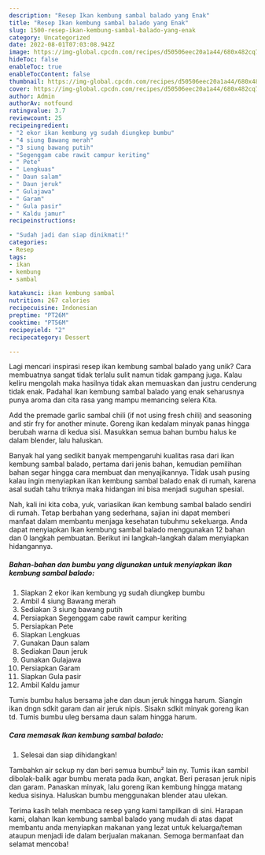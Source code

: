 ```yaml
---
description: "Resep Ikan kembung sambal balado yang Enak"
title: "Resep Ikan kembung sambal balado yang Enak"
slug: 1500-resep-ikan-kembung-sambal-balado-yang-enak
category: Uncategorized
date: 2022-08-01T07:03:08.942Z
image: https://img-global.cpcdn.com/recipes/d50506eec20a1a44/680x482cq70/ikan-kembung-sambal-balado-foto-resep-utama.jpg
hideToc: false
enableToc: true
enableTocContent: false
thumbnail: https://img-global.cpcdn.com/recipes/d50506eec20a1a44/680x482cq70/ikan-kembung-sambal-balado-foto-resep-utama.jpg
cover: https://img-global.cpcdn.com/recipes/d50506eec20a1a44/680x482cq70/ikan-kembung-sambal-balado-foto-resep-utama.jpg
author: Admin
authorAv: notfound
ratingvalue: 3.7
reviewcount: 25
recipeingredient:
- "2 ekor ikan kembung yg sudah diungkep bumbu"
- "4 siung Bawang merah"
- "3 siung bawang putih"
- "Segenggam cabe rawit campur keriting"
- " Pete"
- " Lengkuas"
- " Daun salam"
- " Daun jeruk"
- " Gulajawa"
- " Garam"
- " Gula pasir"
- " Kaldu jamur"
recipeinstructions:

- "Sudah jadi dan siap dinikmati!"
categories:
- Resep
tags:
- ikan
- kembung
- sambal

katakunci: ikan kembung sambal 
nutrition: 267 calories
recipecuisine: Indonesian
preptime: "PT26M"
cooktime: "PT56M"
recipeyield: "2"
recipecategory: Dessert

---
```





Lagi mencari inspirasi resep ikan kembung sambal balado yang unik? Cara membuatnya sangat tidak terlalu sulit namun tidak gampang juga. Kalau keliru mengolah maka hasilnya tidak akan memuaskan dan justru cenderung tidak enak. Padahal ikan kembung sambal balado yang enak seharusnya punya aroma dan cita rasa yang mampu memancing selera Kita.





Add the premade garlic sambal chili (if not using fresh chili) and seasoning and stir fry for another minute. Goreng ikan kedalam minyak panas hingga berubah warna di kedua sisi. Masukkan semua bahan bumbu halus ke dalam blender, lalu haluskan.

Banyak hal yang sedikit banyak mempengaruhi kualitas rasa dari ikan kembung sambal balado, pertama dari jenis bahan, kemudian pemilihan bahan segar hingga cara membuat dan menyajikannya. Tidak usah pusing kalau ingin menyiapkan ikan kembung sambal balado enak di rumah, karena asal sudah tahu triknya maka hidangan ini bisa menjadi suguhan spesial.






Nah, kali ini kita coba, yuk, variasikan ikan kembung sambal balado sendiri di rumah. Tetap berbahan yang sederhana, sajian ini dapat memberi manfaat dalam membantu menjaga kesehatan tubuhmu sekeluarga. Anda dapat menyiapkan Ikan kembung sambal balado menggunakan 12 bahan dan 0 langkah pembuatan. Berikut ini langkah-langkah dalam menyiapkan hidangannya.

<!--inarticleads1-->

##### Bahan-bahan dan bumbu yang digunakan untuk menyiapkan Ikan kembung sambal balado:

1. Siapkan 2 ekor ikan kembung yg sudah diungkep bumbu
1. Ambil 4 siung Bawang merah
1. Sediakan 3 siung bawang putih
1. Persiapkan Segenggam cabe rawit campur keriting
1. Persiapkan  Pete
1. Siapkan  Lengkuas
1. Gunakan  Daun salam
1. Sediakan  Daun jeruk
1. Gunakan  Gulajawa
1. Persiapkan  Garam
1. Siapkan  Gula pasir
1. Ambil  Kaldu jamur


Tumis bumbu halus bersama jahe dan daun jeruk hingga harum. Siangin ikan dngn sdkit garam dan air jeruk nipis. Sisakn sdkit minyak goreng ikan td. Tumis bumbu uleg bersama daun salam hingga harum. 

<!--inarticleads2-->

##### Cara memasak Ikan kembung sambal balado:


1. Selesai dan siap dihidangkan!

Tambahkn air sckup ny dan beri semua bumbu² lain ny. Tumis ikan sambil dibolak-balik agar bumbu merata pada ikan, angkat. Beri perasan jeruk nipis dan garam. Panaskan minyak, lalu goreng ikan kembung hingga matang kedua sisinya. Haluskan bumbu menggunakan blender atau ulekan. 

Terima kasih telah membaca resep yang kami tampilkan di sini. Harapan kami, olahan Ikan kembung sambal balado yang mudah di atas dapat membantu anda menyiapkan makanan yang lezat untuk keluarga/teman ataupun menjadi ide dalam berjualan makanan. Semoga bermanfaat dan selamat mencoba!
